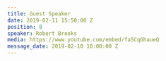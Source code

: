 ```yaml
---
title: Guest Speaker
date: 2019-02-11 15:50:00 Z
position: 8
speaker: Robert Brooks
media: https://www.youtube.com/embed/fa5CqGhaueQ
message_date: 2019-02-10 10:00:00 Z
---
```


